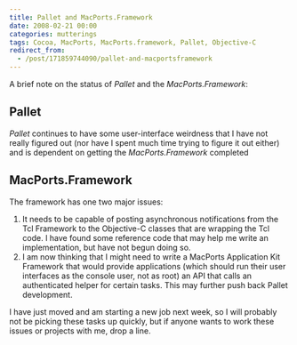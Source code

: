 ```yaml
---
title: Pallet and MacPorts.Framework
date: 2008-02-21 00:00
categories: mutterings
tags: Cocoa, MacPorts, MacPorts.framework, Pallet, Objective-C
redirect_from:
  - /post/171859744090/pallet-and-macportsframework
---
```

A brief note on the status of _Pallet_ and the _MacPorts.Framework_:

## Pallet

_Pallet_ continues to have some user-interface weirdness that I have not really figured out (nor have I spent much time trying to figure it out either) and is dependent on getting the _MacPorts.Framework_ completed

## MacPorts.Framework

The framework has one two major issues:

1. It needs to be capable of posting asynchronous notifications from the Tcl Framework to the Objective-C classes that are wrapping the Tcl code. I have found some reference code that may help me write an implementation, but have not begun doing so.
2. I am now thinking that I might need to write a MacPorts Application Kit Framework that would provide applications (which should run their user interfaces as the console user, not as root) an API that calls an authenticated helper for certain tasks. This may further push back Pallet development.

I have just moved and am starting a new job next week, so I will probably not be picking these tasks up quickly, but if anyone wants to work these issues or projects with me, drop a line.
